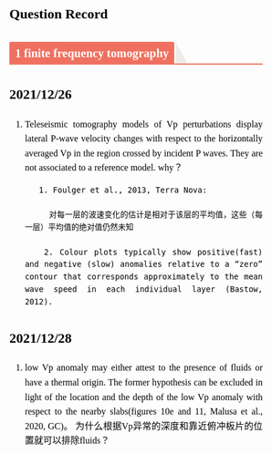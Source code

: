 <section id="nice" data-tool="markdown编辑器" data-website="https://markdown.com.cn/editor" style="font-size: 16px; color: black; padding: 25px 30px; line-height: 1.6; word-spacing: 0px; letter-spacing: 0px; word-break: break-word; word-wrap: break-word; text-align: justify; font-family: Optima-Regular, Optima, PingFangSC-light, PingFangTC-light, 'PingFang SC', Cambria, Cochin, Georgia, Times, 'Times New Roman', serif; margin-top: -10px;"><h1 data-tool="markdown.com.cn编辑器" style="margin-top: 30px; margin-bottom: 15px; font-weight: bold; color: black; font-size: 24px;"><span class="prefix" style="display: none;"></span><span class="content">Question Record</span><span class="suffix"></span></h1>

<h2 data-tool="markdown.com.cn编辑器" style="margin-top: 30px; margin-bottom: 15px; font-weight: bold; color: black; border-bottom: 2px solid rgb(239, 112, 96); font-size: 1.3em;"><span class="prefix" style="display: none;"></span><span class="content" style="display: inline-block; font-weight: bold; background: rgb(239, 112, 96); color: #ffffff; padding: 3px 10px 1px; border-top-right-radius: 3px; border-top-left-radius: 3px; margin-right: 3px;">1 finite frequency tomography</span><span class="suffix"></span><span style="display: inline-block; vertical-align: bottom; border-bottom: 36px solid #efebe9; border-right: 20px solid transparent;"> </span></h2>

## 2021/12/26
1. Teleseismic tomography models of Vp perturbations display lateral P-wave velocity changes with respect to the horizontally averaged Vp in the region crossed by incident P waves. They are not associated to a reference model. why？
    ```
       1. Foulger et al., 2013, Terra Nova:

         对每一层的波速变化的估计是相对于该层的平均值，这些（每一层）平均值的绝对值仍然未知
    
       2. Colour plots typically show positive(fast) and negative (slow) anomalies relative to a “zero” contour that corresponds approximately to the mean wave speed in each individual layer (Bastow, 2012).
    ```

## 2021/12/28
1. low Vp anomaly may either attest to the presence of fluids or have a thermal origin. The former hypothesis can be excluded in light of the location and the depth of the low Vp anomaly with respect to the nearby slabs(figures 10e and 11, Malusa et al., 2020, GC)。 为什么根据Vp异常的深度和靠近俯冲板片的位置就可以排除fluids？